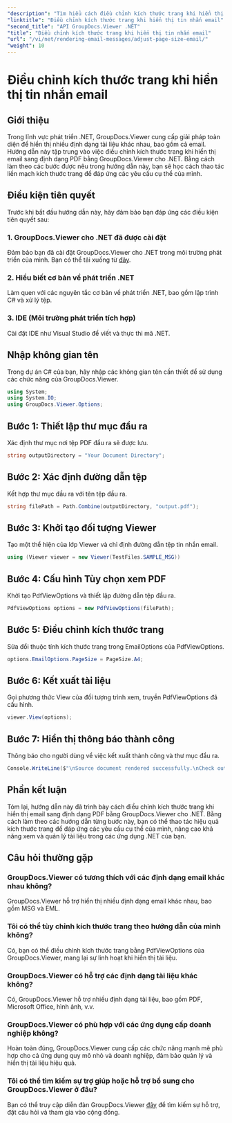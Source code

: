 ```yaml
---
"description": "Tìm hiểu cách điều chỉnh kích thước trang khi hiển thị tin nhắn email thành PDF bằng GroupDocs.Viewer cho .NET. Nâng cao hiệu quả xem tài liệu."
"linktitle": "Điều chỉnh kích thước trang khi hiển thị tin nhắn email"
"second_title": "API GroupDocs.Viewer .NET"
"title": "Điều chỉnh kích thước trang khi hiển thị tin nhắn email"
"url": "/vi/net/rendering-email-messages/adjust-page-size-email/"
"weight": 10
---
```


# Điều chỉnh kích thước trang khi hiển thị tin nhắn email

## Giới thiệu
Trong lĩnh vực phát triển .NET, GroupDocs.Viewer cung cấp giải pháp toàn diện để hiển thị nhiều định dạng tài liệu khác nhau, bao gồm cả email. Hướng dẫn này tập trung vào việc điều chỉnh kích thước trang khi hiển thị email sang định dạng PDF bằng GroupDocs.Viewer cho .NET. Bằng cách làm theo các bước được nêu trong hướng dẫn này, bạn sẽ học cách thao tác liền mạch kích thước trang để đáp ứng các yêu cầu cụ thể của mình.
## Điều kiện tiên quyết
Trước khi bắt đầu hướng dẫn này, hãy đảm bảo bạn đáp ứng các điều kiện tiên quyết sau:
### 1. GroupDocs.Viewer cho .NET đã được cài đặt
Đảm bảo bạn đã cài đặt GroupDocs.Viewer cho .NET trong môi trường phát triển của mình. Bạn có thể tải xuống từ [đây](https://releases.groupdocs.com/viewer/net/).
### 2. Hiểu biết cơ bản về phát triển .NET
Làm quen với các nguyên tắc cơ bản về phát triển .NET, bao gồm lập trình C# và xử lý tệp.
### 3. IDE (Môi trường phát triển tích hợp)
Cài đặt IDE như Visual Studio để viết và thực thi mã .NET.

## Nhập không gian tên
Trong dự án C# của bạn, hãy nhập các không gian tên cần thiết để sử dụng các chức năng của GroupDocs.Viewer.

```csharp
using System;
using System.IO;
using GroupDocs.Viewer.Options;
```

## Bước 1: Thiết lập thư mục đầu ra
Xác định thư mục nơi tệp PDF đầu ra sẽ được lưu.
```csharp
string outputDirectory = "Your Document Directory";
```
## Bước 2: Xác định đường dẫn tệp
Kết hợp thư mục đầu ra với tên tệp đầu ra.
```csharp
string filePath = Path.Combine(outputDirectory, "output.pdf");
```
## Bước 3: Khởi tạo đối tượng Viewer
Tạo một thể hiện của lớp Viewer và chỉ định đường dẫn tệp tin nhắn email.
```csharp
using (Viewer viewer = new Viewer(TestFiles.SAMPLE_MSG))
```
## Bước 4: Cấu hình Tùy chọn xem PDF
Khởi tạo PdfViewOptions và thiết lập đường dẫn tệp đầu ra.
```csharp
PdfViewOptions options = new PdfViewOptions(filePath);
```
## Bước 5: Điều chỉnh kích thước trang
Sửa đổi thuộc tính kích thước trang trong EmailOptions của PdfViewOptions.
```csharp
options.EmailOptions.PageSize = PageSize.A4;
```
## Bước 6: Kết xuất tài liệu
Gọi phương thức View của đối tượng trình xem, truyền PdfViewOptions đã cấu hình.
```csharp
viewer.View(options);
```
## Bước 7: Hiển thị thông báo thành công
Thông báo cho người dùng về việc kết xuất thành công và thư mục đầu ra.
```csharp
Console.WriteLine($"\nSource document rendered successfully.\nCheck output in {outputDirectory}.");
```

## Phần kết luận
Tóm lại, hướng dẫn này đã trình bày cách điều chỉnh kích thước trang khi hiển thị email sang định dạng PDF bằng GroupDocs.Viewer cho .NET. Bằng cách làm theo các hướng dẫn từng bước này, bạn có thể thao tác hiệu quả kích thước trang để đáp ứng các yêu cầu cụ thể của mình, nâng cao khả năng xem và quản lý tài liệu trong các ứng dụng .NET của bạn.
## Câu hỏi thường gặp
### GroupDocs.Viewer có tương thích với các định dạng email khác nhau không?
GroupDocs.Viewer hỗ trợ hiển thị nhiều định dạng email khác nhau, bao gồm MSG và EML.
### Tôi có thể tùy chỉnh kích thước trang theo hướng dẫn của mình không?
Có, bạn có thể điều chỉnh kích thước trang bằng PdfViewOptions của GroupDocs.Viewer, mang lại sự linh hoạt khi hiển thị tài liệu.
### GroupDocs.Viewer có hỗ trợ các định dạng tài liệu khác không?
Có, GroupDocs.Viewer hỗ trợ nhiều định dạng tài liệu, bao gồm PDF, Microsoft Office, hình ảnh, v.v.
### GroupDocs.Viewer có phù hợp với các ứng dụng cấp doanh nghiệp không?
Hoàn toàn đúng, GroupDocs.Viewer cung cấp các chức năng mạnh mẽ phù hợp cho cả ứng dụng quy mô nhỏ và doanh nghiệp, đảm bảo quản lý và hiển thị tài liệu hiệu quả.
### Tôi có thể tìm kiếm sự trợ giúp hoặc hỗ trợ bổ sung cho GroupDocs.Viewer ở đâu?
Bạn có thể truy cập diễn đàn GroupDocs.Viewer [đây](https://forum.groupdocs.com/c/viewer/9) để tìm kiếm sự hỗ trợ, đặt câu hỏi và tham gia vào cộng đồng.